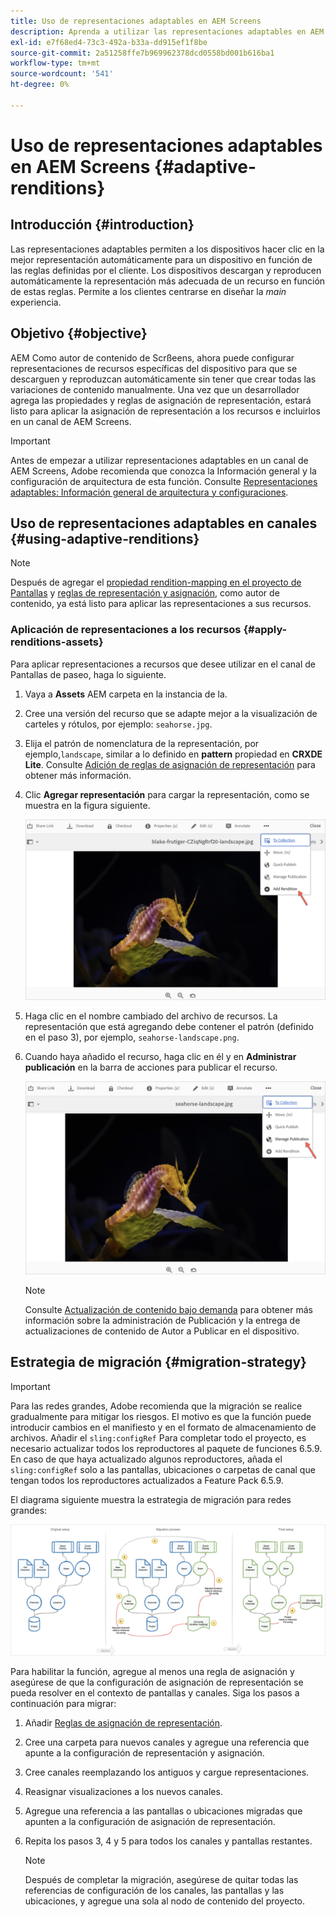 ```yaml
---
title: Uso de representaciones adaptables en AEM Screens
description: Aprenda a utilizar las representaciones adaptables en AEM Screens.
exl-id: e7f68ed4-73c3-492a-b33a-dd915ef1f8be
source-git-commit: 2a51258ffe7b969962378dcd0558bd001b616ba1
workflow-type: tm+mt
source-wordcount: '541'
ht-degree: 0%

---
```


# Uso de representaciones adaptables en AEM Screens {#adaptive-renditions}

## Introducción {#introduction}

Las representaciones adaptables permiten a los dispositivos hacer clic en la mejor representación automáticamente para un dispositivo en función de las reglas definidas por el cliente. Los dispositivos descargan y reproducen automáticamente la representación más adecuada de un recurso en función de estas reglas. Permite a los clientes centrarse en diseñar la *main* experiencia.

## Objetivo {#objective}

AEM Como autor de contenido de Scrßeens, ahora puede configurar representaciones de recursos específicas del dispositivo para que se descarguen y reproduzcan automáticamente sin tener que crear todas las variaciones de contenido manualmente.
Una vez que un desarrollador agrega las propiedades y reglas de asignación de representación, estará listo para aplicar la asignación de representación a los recursos e incluirlos en un canal de AEM Screens.

>[!IMPORTANT]
>Antes de empezar a utilizar representaciones adaptables en un canal de AEM Screens, Adobe recomienda que conozca la Información general y la configuración de arquitectura de esta función. Consulte [Representaciones adaptables: Información general de arquitectura y configuraciones](/help/user-guide/adaptive-renditions.md).

## Uso de representaciones adaptables en canales {#using-adaptive-renditions}

>[!NOTE]
>Después de agregar el [propiedad rendition-mapping en el proyecto de Pantallas](/help/user-guide/adaptive-renditions.md#rendition-mapping-new) y [reglas de representación y asignación](/help/user-guide/adaptive-renditions.md#add-rendition-mapping-rules), como autor de contenido, ya está listo para aplicar las representaciones a sus recursos.

### Aplicación de representaciones a los recursos {#apply-renditions-assets}

Para aplicar representaciones a recursos que desee utilizar en el canal de Pantallas de paseo, haga lo siguiente.

1. Vaya a **Assets** AEM carpeta en la instancia de la.
1. Cree una versión del recurso que se adapte mejor a la visualización de carteles y rótulos, por ejemplo: `seahorse.jpg`.
1. Elija el patrón de nomenclatura de la representación, por ejemplo,`landscape`, similar a lo definido en **pattern** propiedad en **CRXDE Lite**. Consulte [Adición de reglas de asignación de representación](/help/user-guide/adaptive-renditions.md#add-rendition-mapping-rules) para obtener más información.
1. Clic **Agregar representación** para cargar la representación, como se muestra en la figura siguiente.

   ![imagen](/help/user-guide/assets/adaptive-renditions/manage-pub-asset2.png)

1. Haga clic en el nombre cambiado del archivo de recursos. La representación que está agregando debe contener el patrón (definido en el paso 3), por ejemplo, `seahorse-landscape.png`.
1. Cuando haya añadido el recurso, haga clic en él y en **Administrar publicación** en la barra de acciones para publicar el recurso.

   ![imagen](/help/user-guide/assets/adaptive-renditions/manage-pub-asset1.png)

   >[!NOTE]
   >Consulte [Actualización de contenido bajo demanda](https://experienceleague.adobe.com/en/docs/experience-manager-screens/user-guide/authoring/content-updates/on-demand-content) para obtener más información sobre la administración de Publicación y la entrega de actualizaciones de contenido de Autor a Publicar en el dispositivo.

## Estrategia de migración {#migration-strategy}

>[!IMPORTANT]
>Para las redes grandes, Adobe recomienda que la migración se realice gradualmente para mitigar los riesgos. El motivo es que la función puede introducir cambios en el manifiesto y en el formato de almacenamiento de archivos. Añadir el `sling:configRef` Para completar todo el proyecto, es necesario actualizar todos los reproductores al paquete de funciones 6.5.9. En caso de que haya actualizado algunos reproductores, añada el `sling:configRef` solo a las pantallas, ubicaciones o carpetas de canal que tengan todos los reproductores actualizados a Feature Pack 6.5.9.

El diagrama siguiente muestra la estrategia de migración para redes grandes:

![imagen](/help/user-guide/assets/adaptive-renditions/migration-strategy1.png)

Para habilitar la función, agregue al menos una regla de asignación y asegúrese de que la configuración de asignación de representación se pueda resolver en el contexto de pantallas y canales. Siga los pasos a continuación para migrar:

1. Añadir [Reglas de asignación de representación](/help/user-guide/adaptive-renditions.md).
1. Cree una carpeta para nuevos canales y agregue una referencia que apunte a la configuración de representación y asignación.
1. Cree canales reemplazando los antiguos y cargue representaciones.
1. Reasignar visualizaciones a los nuevos canales.
1. Agregue una referencia a las pantallas o ubicaciones migradas que apunten a la configuración de asignación de representación.
1. Repita los pasos 3, 4 y 5 para todos los canales y pantallas restantes.

   >[!NOTE]
   >Después de completar la migración, asegúrese de quitar todas las referencias de configuración de los canales, las pantallas y las ubicaciones, y agregue una sola al nodo de contenido del proyecto.
